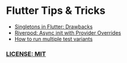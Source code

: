 # Flutter Tips & Tricks

- [Singletons in Flutter: Drawbacks](tips/0057-singletons-flutter/index.md)
- [Riverpod: Async init with Provider Overrides](tips/0056-async-init-provider-overrides/index.md)
- [How to run multiple test variants](tips/0055-run-multiple-test-variants/index.md)

### [LICENSE: MIT](LICENSE.md)